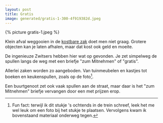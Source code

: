 ```yaml
---
layout: post
title: Gratis
image: generated/gratis-1-300-4f919382d.jpeg
---
```


{% picture gratis-1.jpeg %}

Klein afval weggooien in de [kostbare zak](https://roaldin.ch/afvalzakken) doet men niet graag. Grotere objecten kan je laten afhalen, maar dat kost ook geld en moeite.

De ingenieuze Zwitsers hebben hier wat op gevonden. Je zet simpelweg de spullen langs de weg met een briefje "zum Mitnehmen" of "gratis".

Allerlei zaken worden zo aangeboden. Van tuinmeubelen en kastjes tot boeken en keukenspullen, zoals op de foto[^1].

Een buurtgenoot zet ook vaak spullen aan de straat, maar daar is het "zum Mitnehmen" briefje vervangen door een met prijzen erop.

[^1]: Fun fact: terwijl ik dit stukje 's ochtends in de trein schreef, leek het me wel leuk om een foto bij het stukje te plaatsen. Vervolgens kwam ik bovenstaand materiaal onderweg tegen.
